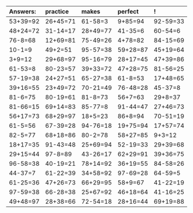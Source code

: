 | Answers: | practice | makes | perfect | ! |
| :--- | :--- | :--- | :--- | :--- |
| 53+39=92 | 26+45=71 | 61-58=3 | 9+85=94 | 92-59=33 | 
| 48+24=72 | 31-14=17 | 28+49=77 | 41-35=6 | 60-54=6 | 
| 76-8=68 | 12+69=81 | 75-49=26 | 4+78=82 | 84-15=69 | 
| 10-1=9 | 49+2=51 | 95-57=38 | 59+28=87 | 45+19=64 | 
| 3+9=12 | 29+68=97 | 95-16=79 | 28+17=45 | 47+39=86 | 
| 61-53=8 | 80-23=57 | 39+33=72 | 47+28=75 | 81-56=25 | 
| 57-19=38 | 24+27=51 | 65-27=38 | 61-8=53 | 17+48=65 | 
| 39+16=55 | 23+49=72 | 70-21=49 | 76-48=28 | 45-37=8 | 
| 81-6=75 | 80-19=61 | 81-8=73 | 56+7=63 | 29+8=37 | 
| 81-66=15 | 69+14=83 | 85-77=8 | 91-44=47 | 27+46=73 | 
| 56+17=73 | 68+29=97 | 18+5=23 | 86+8=94 | 70-51=19 | 
| 61-5=56 | 67-39=28 | 94-76=18 | 19+75=94 | 17+57=74 | 
| 82-5=77 | 68+18=86 | 80-2=78 | 58+27=85 | 9+3=12 | 
| 18+17=35 | 91-43=48 | 25+69=94 | 52-19=33 | 29+39=68 | 
| 29+15=44 | 97-8=89 | 43-26=17 | 62+29=91 | 39+36=75 | 
| 96-58=38 | 40-19=21 | 78+14=92 | 36+19=55 | 84-58=26 | 
| 44-37=7 | 61-22=39 | 34+58=92 | 97-69=28 | 64-59=5 | 
| 61-25=36 | 47+26=73 | 66+29=95 | 58+9=67 | 41-22=19 | 
| 97-59=38 | 66-28=38 | 25+67=92 | 46+18=64 | 41-16=25 | 
| 49+48=97 | 28+38=66 | 72-54=18 | 28+16=44 | 69+19=88 | 
